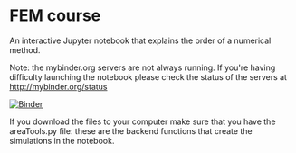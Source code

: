 # FEM course
An interactive Jupyter notebook that explains the order of a numerical method. 

Note: the mybinder.org servers are not always running. If you're having difficulty launching the notebook please check the status of the servers at http://mybinder.org/status

[![Binder](http://mybinder.org/badge.svg)](https://mybinder.org/v2/gh/yerlanamanbek/teaching-FEM/master)

If you download the files to your computer make sure that you have the areaTools.py file: these are the backend functions that create the simulations in the notebook.
